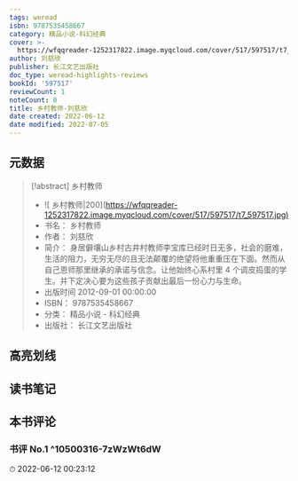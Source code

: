 ```yaml
---
tags: weread
isbn: 9787535458667
category: 精品小说-科幻经典
cover: >-
  https://wfqqreader-1252317822.image.myqcloud.com/cover/517/597517/t7_597517.jpg
author: 刘慈欣
publisher: 长江文艺出版社
doc_type: weread-highlights-reviews
bookId: '597517'
reviewCount: 1
noteCount: 0
title: 乡村教师-刘慈欣
date created: 2022-06-12
date modified: 2022-07-05
---
```


## 元数据

> [!abstract] 乡村教师
> - ![ 乡村教师|200](<https://wfqqreader-1252317822.image.myqcloud.com/cover/517/597517/t7_597517.jpg)>
> - 书名： 乡村教师
> - 作者： 刘慈欣
> - 简介： 身居僻壤山乡村古井村教师李宝库已经时日无多，社会的磨难，生活的阻力，无穷无尽的且无法颠覆的绝望将他重重压在下面。然而从自己恩师那里继承的承诺与信念。让他始终心系村里 4 个调皮捣蛋的学生。并下定决心要为这些孩子贡献出最后一份心力与生命。
> - 出版时间 2012-09-01 00:00:00
> - ISBN： 9787535458667
> - 分类： 精品小说 - 科幻经典
> - 出版社： 长江文艺出版社

## 高亮划线

## 读书笔记

## 本书评论

### 书评 No.1 ^10500316-7zWzWt6dW

⏱ 2022-06-12 00:23:12
